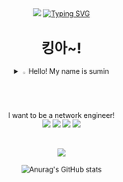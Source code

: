 <div align=center>
<img src="https://capsule-render.vercel.app/api?type=shark&color=auto&height=300&section=header&text=SuMiNi</a>&fontSize=90"/>
<a href="https://git.io/typing-svg"><img src="https://readme-typing-svg.demolab.com?font=Fira+Code&pause=1000&color=000000&center=true&width=600&lines=SuMiNi" alt="Typing SVG" /></a>

<h1>킹아~!</h1>

  <details>
<summary>
  <img src="https://raw.githubusercontent.com/Tarikul-Islam-Anik/Animated-Fluent-Emojis/master/Emojis/Hand%20gestures/Eyes.png" alt="Eyes" width="2%" /> 
  Hello! My name is sumin
  <br>
  I want to be a network engineer!<br>
</summary>
   <br>
    so I'm learning about aws, linux, python and cisco networking<br>
    <br>
    I got <br>
      AWS Solutions Architect - Associate (SAA-003)<br>
      Azure Azure Fundamentals (AZ-900)<br>
      Linux Professional Institute LPIC-1 (101-500, 102-500)<br>
      IT Passport - IT パスポート<br>
      licenses.<br>
      <br>
      Please check my issues for more information.
    
  <br>
    
</details>
  <img src="https://img.shields.io/badge/python-3776AB?style=flat&logo=python&logoColor=white"/>
  <img src="https://img.shields.io/badge/aws-232F3E?style=flat&logo=python&logoColor=white"/>
  <img src="https://img.shields.io/badge/linux-FCC624?style=flat&logo=python&logoColor=white"/>
  <img src="https://img.shields.io/badge/firebase-C8332D?style=flat&logo=firebase&logoColor=white"/>
<h1></h1>

<img src="https://github-readme-stats.vercel.app/api/top-langs/?username=gosm-7757&layout=compact"><br><br>
![Anurag's GitHub stats](https://github-readme-stats.vercel.app/api?username=gosm-7757&show_icons=true&theme=dark)
</div>
